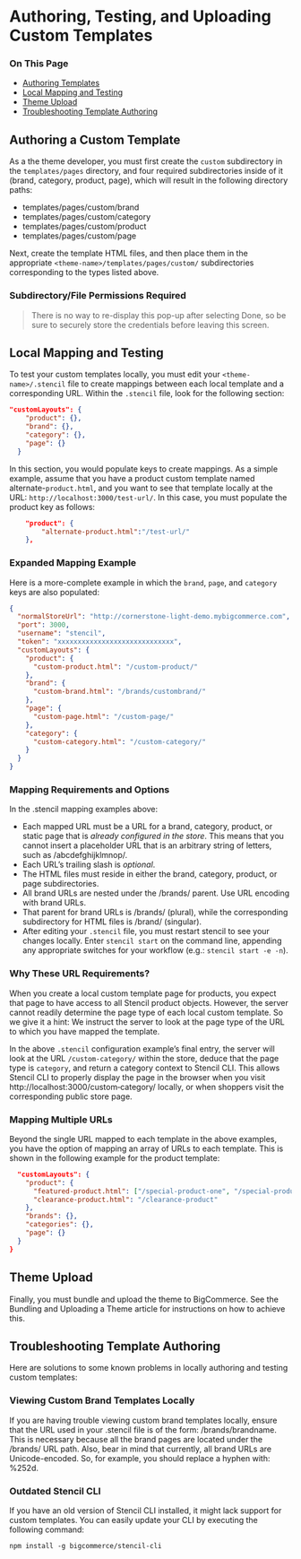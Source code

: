 <h1>Authoring, Testing, and Uploading Custom Templates</h1>

<div class="otp" id="no-index">
	<h3> On This Page </h3>
	<ul>
		<li><a href="#authoring-testing-uploading_authoring">Authoring Templates</a></li>
    <li><a href="#authoring-testing-uploading_local-mapping">Local Mapping and Testing</a></li>
		<li><a href="#authoring-testing-uploading_theme-upload">Theme Upload</a></li>
		<li><a href="#authoring-testing-uploading_troubleshooting">Troubleshooting Template Authoring</a></li>
	</ul>
</div>

<a href='#authoring-testing-uploading_authoring' aria-hidden='true' class='block-anchor'  id='authoring-testing-uploading_authoring'></a>

## Authoring a Custom Template

As a the theme developer, you must first create the `custom` subdirectory in the `templates/pages` directory, and four required subdirectories inside of it (brand, category, product, page), which will result in the following directory paths:

* <span class=”fp”>templates/pages/custom/brand</span> 
* <span class=”fp”>templates/pages/custom/category</span>
* <span class=”fp”>templates/pages/custom/product</span>
* <span class=”fp”>templates/pages/custom/page</span>

Next,  create the template HTML files, and then place them in the appropriate `<theme-name>/templates/pages/custom/` subdirectories corresponding to the types listed above. 

<div class="HubBlock--callout">
<div class="CalloutBlock--warning">
<div class="HubBlock-content">
    
<!-- theme: warning -->

### Subdirectory/File Permissions Required
> There is no way to re-display this pop-up after selecting Done, so be sure to securely store the credentials before leaving this screen.

</div>
</div>
</div>



<a href='#authoring-testing-uploading_local-mapping' aria-hidden='true' class='block-anchor'  id='authoring-testing-uploading_local-mapping'></a>

## Local Mapping and Testing

To test your custom templates locally, you must edit your `<theme-name>/.stencil` file to create mappings between each local template and a corresponding URL. Within the `.stencil` file, look for the following section:

<!--
title: ""
subtitle: ""
lineNumbers: true
-->

```json
"customLayouts": {
    "product": {},
    "brand": {},
    "category": {},
    "page": {}
  }
```

In this section, you would populate keys to create mappings. As a simple example, assume that you have a product custom template named alternate-`product.html`, and you want to see that template locally at the URL: `http://localhost:3000/test-url/`. In this case, you must populate the product key as follows:

<!--
title: ""
subtitle: ""
lineNumbers: true
-->

```json
    "product": {
    	"alternate-product.html":"/test-url/"
    },
```

### Expanded Mapping Example

Here is a more-complete example in which the `brand`, `page`, and `category` keys are also populated:

<!--
title: ""
subtitle: ""
lineNumbers: true
-->

```json
{
  "normalStoreUrl": "http://cornerstone-light-demo.mybigcommerce.com",
  "port": 3000,
  "username": "stencil",
  "token": "xxxxxxxxxxxxxxxxxxxxxxxxxxxxx",
  "customLayouts": {
    "product": {
      "custom-product.html": "/custom-product/"
    },
    "brand": {
      "custom-brand.html": "/brands/custombrand/"
    },
    "page": {
      "custom-page.html": "/custom-page/"
    },
    "category": {
      "custom-category.html": "/custom-category/"
    }
  }
}
```

### Mapping Requirements and Options

In the .stencil mapping examples above:

* Each mapped URL must be a URL for a brand, category, product, or static page that is _already configured in the store_. This means that you cannot insert a placeholder URL that is an arbitrary string of letters, such as /abcdefghijklmnop/.
* Each URL’s trailing slash is _optional_.
* The HTML files must reside in either the brand, category, product, or page subdirectories.
* All brand URLs are nested under the /brands/ parent. Use URL encoding with brand URLs.
* That parent for brand URLs is /brands/ (plural), while the corresponding subdirectory for HTML files is /brand/ (singular).
* After editing your `.stencil` file, you must restart stencil to see your changes locally. Enter `stencil start` on the command line, appending any appropriate switches for your workflow (e.g.: `stencil start -e -n`).

### Why These URL Requirements?

When you create a local custom template page for products, you expect that page to have access to all Stencil product objects. However, the server cannot readily determine the page type of each local custom template. So we give it a hint: We instruct the server to look at the page type of the URL to which you have mapped the template.

In the above `.stencil` configuration example’s final entry, the server will look at the URL `/custom‑category/` within the store, deduce that the page type is `category`, and return a category context to Stencil CLI. This allows Stencil CLI to properly display the page in the browser when you visit http://localhost:3000/custom‑category/ locally, or when shoppers visit the corresponding public store page.

### Mapping Multiple URLs
Beyond the single URL mapped to each template in the above examples, you have the option of mapping an array of URLs to each template. This is shown in the following example for the product template:

<!--
title: ""
subtitle: ""
lineNumbers: true
-->

```json
  "customLayouts": {
    "product": {
      "featured-product.html": ["/special-product-one", "/special-product-two"],
      "clearance-product.html": "/clearance-product"
    },
    "brands": {},
    "categories": {},
    "page": {}
  }
}
```



<a href='#authoring-testing-uploading_theme-upload' aria-hidden='true' class='block-anchor'  id='authoring-testing-uploading_theme-upload'></a>

## Theme Upload

Finally, you must bundle and upload the theme to BigCommerce. See the Bundling and Uploading a Theme article for instructions on how to achieve this.



<a href='#authoring-testing-uploading_troubleshooting' aria-hidden='true' class='block-anchor'  id='authoring-testing-uploading_troubleshooting'></a>

## Troubleshooting Template Authoring

Here are solutions to some known problems in locally authoring and testing custom templates:

### Viewing Custom Brand Templates Locally

If you are having trouble viewing custom brand templates locally, ensure that the URL used in your .stencil file is of the form: /brands/brandname. This is necessary because all the brand pages are located under the /brands/ URL path.
Also, bear in mind that currently, all brand URLs are Unicode-encoded. So, for example, you should replace a hyphen with: %252d.

### Outdated Stencil CLI

If you have an old version of Stencil CLI installed, it might lack support for custom templates. You can easily update your CLI by executing the following command:

<!--
title: ""
subtitle: ""
lineNumbers: true
-->

```shell
npm install -g bigcommerce/stencil-cli
```

